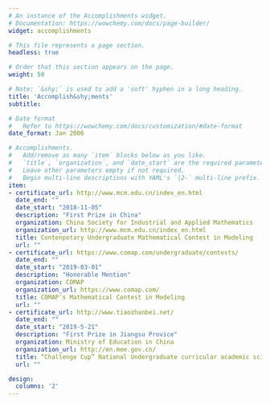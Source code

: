 ```yaml
---
# An instance of the Accomplishments widget.
# Documentation: https://wowchemy.com/docs/page-builder/
widget: accomplishments

# This file represents a page section.
headless: true

# Order that this section appears on the page.
weight: 50

# Note: `&shy;` is used to add a 'soft' hyphen in a long heading.
title: 'Accomplish&shy;ments'
subtitle:

# Date format
#   Refer to https://wowchemy.com/docs/customization/#date-format
date_format: Jan 2006

# Accomplishments.
#   Add/remove as many `item` blocks below as you like.
#   `title`, `organization`, and `date_start` are the required parameters.
#   Leave other parameters empty if not required.
#   Begin multi-line descriptions with YAML's `|2-` multi-line prefix.
item:
- certificate_url: http://www.mcm.edu.cn/index_en.html
  date_end: ""
  date_start: "2018-11-05"
  description: "First Prize in China"
  organization: China Society for Industrial and Applied Mathematics
  organization_url: http://www.mcm.edu.cn/index_en.html
  title: Contenpotary Undergraduate Mathematical Contest in Modeling
  url: ""
- certificate_url: https://www.comap.com/undergraduate/contests/
  date_end: ""
  date_start: "2019-03-01"
  description: "Honorable Mention"
  organization: COMAP
  organization_url: https://www.comap.com/
  title: COMAP's Mathematical Contest in Modeling
  url: ""
- certificate_url: http://www.tiaozhanbei.net/
  date_end: ""
  date_start: "2019-5-21"
  description: "First Prize in Jiangsu Provice"
  organization: Ministry of Education in China
  organization_url: http://en.moe.gov.cn/
  title: “Challenge Cup” National Undergraduate curricular academic scicence and technology works by race
  url: ""

design:
  columns: '2' 
---
```

